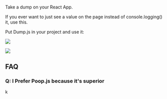 # <Dump/>

Take a dump on your React App.

If you ever want to just see a value on the page instead of console.logging() it, use this. 

Put Dump.js in your project and use it:

![](https://wes.io/qNOI/content)

![](https://wes.io/qOgP/content)

## FAQ

### Q: I Prefer Poop.js because it's superior 
k
